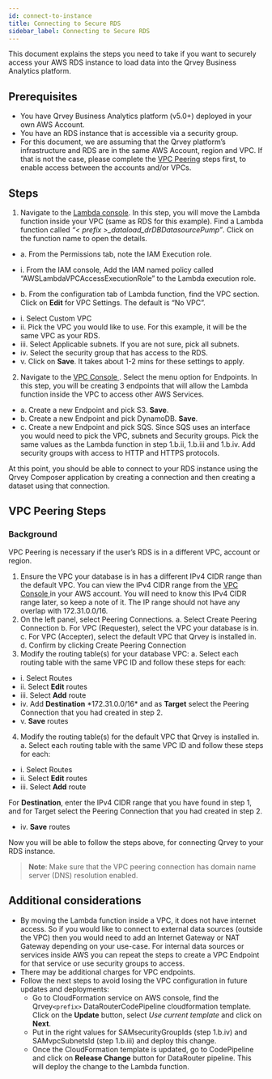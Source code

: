 ```yaml
---
id: connect-to-instance
title: Connecting to Secure RDS
sidebar_label: Connecting to Secure RDS
---
```


<div style={{textAlign: "justify"}}>

This document explains the steps you need to take if you want to securely access your AWS RDS instance to load data into the Qrvey Business Analytics platform.

## Prerequisites
* You have Qrvey Business Analytics platform (v5.0+) deployed in your own AWS Account.
* You have an RDS instance that is accessible via a security group.
* For this document, we are assuming that the Qrvey platform’s infrastructure and RDS are in the same AWS Account, region and VPC. If that is not the case, please complete the <a href="#vpc-peering-steps">VPC Peering</a> steps first, to enable access between the accounts and/or VPCs.

## Steps
1. Navigate to the <a href="https://console.aws.amazon.com/lambda" target="_blank">Lambda console</a>. In this step, you will move the Lambda function inside your VPC (same as RDS for this example). Find a Lambda function called *“< prefix >_dataload_drDBDatasourcePump”*. Click on the function name to open the details. 

<ul style={{listStyle: 'none', marginLeft: '20px'}}>
<li>a. From the Permissions tab, note the IAM Execution role.</li></ul>

<ul style={{listStyle: 'none', marginLeft: '30px'}}>
<li>  i. From the IAM console, Add the IAM named policy called “AWSLambdaVPCAccessExecutionRole” to the Lambda execution role.</li></ul>

<ul style={{listStyle: 'none', marginLeft: '20px'}}>
<li>b. From the configuration tab of Lambda function, find the VPC section. Click on <strong>Edit</strong> for VPC Settings. The default is “No VPC”.</li>
</ul>

<ul style={{listStyle: 'none', marginLeft: '30px'}}>
<li>  i. Select Custom VPC </li> 
<li>  ii. Pick the VPC you would like to use. For this example, it will be the same VPC as your RDS. </li> 
 <li>  iii. Select Applicable subnets. If you are not sure, pick all subnets. </li> 
 <li>  iv. Select the security group that has access to the RDS. </li> 
 <li>  v. Click on <strong>Save</strong>. It takes about 1-2 mins for these settings to apply. </li> 
 </ul>

2. Navigate to the <a href="https://console.aws.amazon.com/vpc" target="_blank"> VPC Console </a>. Select the menu option for Endpoints. In this step, you will be creating 3 endpoints that will allow the Lambda function inside the VPC to access other AWS Services.

<ul style={{listStyle: 'none', marginLeft: '20px'}}>
<li>a. Create a new Endpoint and pick S3. <strong>Save</strong>.</li>  
<li>b. Create a new Endpoint and pick DynamoDB. <strong>Save</strong>.</li>
<li>c. Create a new Endpoint and pick SQS. Since SQS uses an interface you would need to pick the VPC, subnets and Security groups. Pick the same values as the Lambda function in step 1.b.ii, 1.b.iii and 1.b.iv. Add security groups with access to HTTP and HTTPS protocols. </li> </ul>

At this point, you should be able to connect to your RDS instance using the Qrvey Composer application by creating a connection and then creating a dataset using that connection.

## VPC Peering Steps

### Background

VPC Peering is necessary if the user’s RDS is in a different VPC, account or region.

1. Ensure the VPC your database is in has a different IPv4 CIDR range than the default VPC. You can view the IPv4 CIDR range from the <a href="https://console.aws.amazon.com/vpc"> VPC Console </a> in your AWS account. You will need to know this IPv4 CIDR range later, so keep a note of it. The IP range should not have any overlap with 172.31.0.0/16.
2. On the left panel, select Peering Connections.
a. Select Create Peering Connection
b. For VPC (Requester), select the VPC your database is in.
c. For VPC (Accepter), select the default VPC that Qrvey is installed in.
d. Confirm by clicking Create Peering Connection
3. Modify the routing table(s) for your database VPC:
a. Select each routing table with the same VPC ID and follow these steps for each:

<ul style={{listStyle: 'none', marginLeft: '30px'}}>
<li>i. Select Routes</li>
<li>ii. Select <strong>Edit</strong> routes</li>
<li>iii. Select <strong>Add</strong> route</li>
<li>iv. Add <strong>Destination</strong> *172.31.0.0/16* and as <strong>Target</strong> select the Peering Connection that you had created in step 2.</li>
<li>v. <strong>Save</strong> routes</li></ul>

4. Modify the routing table(s) for the default VPC that Qrvey is installed in.
a. Select each routing table with the same VPC ID and follow these steps for each:

<ul style={{listStyle: 'none', marginLeft: '30px'}}>
<li>i. Select Routes</li>
<li>ii. Select <strong>Edit</strong> routes</li>
<li>iii. Select <strong>Add</strong> route</li>
</ul>

For **Destination**, enter the IPv4 CIDR range that you have found in step 1, and for Target select the Peering Connection that you had created in step 2.

<ul style={{listStyle: 'none', marginLeft: '30px'}}>
<li> iv. <strong>Save</strong> routes </li>
</ul>

Now you will be able to follow the steps above, for connecting Qrvey to your RDS instance.

>**Note**: Make sure that the VPC peering connection has domain name server (DNS) resolution enabled.

## Additional considerations
* By moving the Lambda function inside a VPC, it does not have internet access. So if you would like to connect to external data sources (outside the VPC) then you would need to add an Internet Gateway or NAT Gateway depending on your use-case. For internal data sources or services inside AWS you can repeat the steps to create a VPC Endpoint for that service or use security groups to access.
* There may be additional charges for VPC endpoints.
* Follow the next steps to avoid losing the VPC configuration in future updates and deployments:
    * Go to CloudFormation service on AWS console, find the Qrvey<code>&lt;prefix&gt;</code> DataRouterCodePipeline cloudformation template. Click on the **Update** button, select *Use current template* and click on **Next**.
    * Put in the right values for SAMsecurityGroupIds (step 1.b.iv) and SAMvpcSubnetsId (step 1.b.iii) and deploy this change.
    * Once the CloudFormation template is updated, go to CodePipeline and click on **Release Change** button for DataRouter pipeline. This will deploy the change to the Lambda function.

</div>

